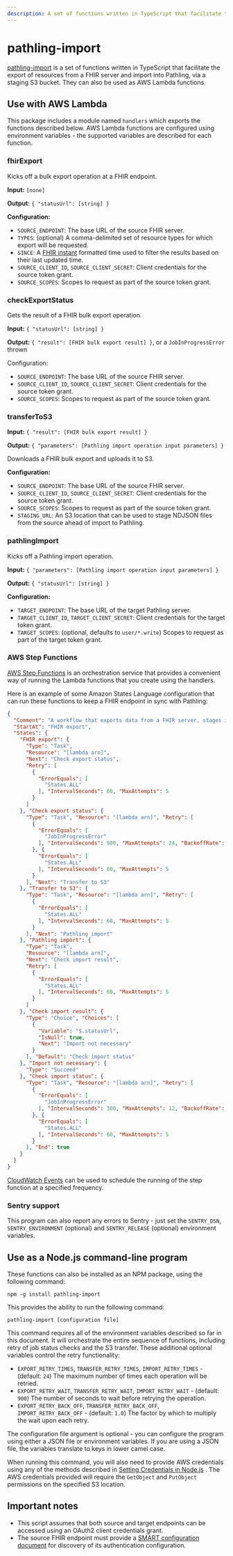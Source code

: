 ```yaml
---
description: A set of functions written in TypeScript that facilitate the export of resources from a FHIR server and import into Pathling, via a staging S3 bucket. They can also be used as AWS Lambda functions.
---
```


# pathling-import

[pathling-import](https://www.npmjs.com/package/pathling-import) is a set of
functions written in TypeScript that facilitate the export of resources from a
FHIR server and import into Pathling, via a staging S3 bucket. They can also be
used as AWS Lambda functions.

## Use with AWS Lambda

This package includes a module named `handlers` which exports the functions
described below. AWS Lambda functions are configured using environment
variables - the supported variables are described for each function.

### fhirExport

Kicks off a bulk export operation at a FHIR endpoint.

**Input:** `[none]`

**Output:** `{ "statusUrl": [string] }`

**Configuration:**

- `SOURCE_ENDPOINT`: The base URL of the source FHIR server.
- `TYPES`: (optional) A comma-delimited set of resource types for which export
  will be requested.
- `SINCE`: A [FHIR instant](https://hl7.org/fhir/R4/datatypes.html#instant)
  formatted time used to filter the results based on their last updated time.
- `SOURCE_CLIENT_ID`, `SOURCE_CLIENT_SECRET`: Client credentials for the source
  token grant.
- `SOURCE_SCOPES`: Scopes to request as part of the source token grant.

### checkExportStatus

Gets the result of a FHIR bulk export operation.

**Input:** `{ "statusUrl": [string] }`

**Output:** `{ "result": [FHIR bulk export result] }`, or a `JobInProgressError`
thrown

Configuration:

- `SOURCE_ENDPOINT`: The base URL of the source FHIR server.
- `SOURCE_CLIENT_ID`, `SOURCE_CLIENT_SECRET`: Client credentials for the source
  token grant.
- `SOURCE_SCOPES`: Scopes to request as part of the source token grant.

### transferToS3

**Input:** `{ "result": [FHIR bulk export result] }`

**Output:** `{ "parameters": [Pathling import operation input parameters] }`

Downloads a FHIR bulk export and uploads it to S3.

**Configuration:**

- `SOURCE_ENDPOINT`: The base URL of the source FHIR server.
- `SOURCE_CLIENT_ID`, `SOURCE_CLIENT_SECRET`: Client credentials for the source
  token grant.
- `SOURCE_SCOPES`: Scopes to request as part of the source token grant.
- `STAGING_URL`: An S3 location that can be used to stage NDJSON files from the
  source ahead of import to Pathling.

### pathlingImport

Kicks off a Pathling import operation.

**Input:** `{ "parameters": [Pathling import operation input parameters] }`

**Output:** `{ "statusUrl": [string] }`

**Configuration:**

- `TARGET_ENDPOINT`: The base URL of the target Pathling server.
- `TARGET_CLIENT_ID`, `TARGET_CLIENT_SECRET`: Client credentials for the target
  token grant.
- `TARGET_SCOPES`: (optional, defaults to `user/*.write`) Scopes to request as
  part of the target token grant.

### AWS Step Functions

[AWS Step Functions](https://docs.aws.amazon.com/step-functions/latest/dg/welcome.html)
is an orchestration service that provides a convenient way of running the Lambda
functions that you create using the handlers.

Here is an example of some Amazon States Language configuration that can run
these functions to keep a FHIR endpoint in sync with Pathling:

```json
{
  "Comment": "A workflow that exports data from a FHIR server, stages it on S3 and imports it into a Pathling instance",
  "StartAt": "FHIR export",
  "States": {
    "FHIR export": {
      "Type": "Task",
      "Resource": "[lambda arn]",
      "Next": "Check export status",
      "Retry": [
        {
          "ErrorEquals": [
            "States.ALL"
          ], "IntervalSeconds": 60, "MaxAttempts": 5
        }
      ]
    }, "Check export status": {
      "Type": "Task", "Resource": "[lambda arn]", "Retry": [
        {
          "ErrorEquals": [
            "JobInProgressError"
          ], "IntervalSeconds": 900, "MaxAttempts": 24, "BackoffRate": 1
        }, {
          "ErrorEquals": [
            "States.ALL"
          ], "IntervalSeconds": 60, "MaxAttempts": 5
        }
      ], "Next": "Transfer to S3"
    }, "Transfer to S3": {
      "Type": "Task", "Resource": "[lambda arn]", "Retry": [
        {
          "ErrorEquals": [
            "States.ALL"
          ], "IntervalSeconds": 60, "MaxAttempts": 5
        }
      ], "Next": "Pathling import"
    }, "Pathling import": {
      "Type": "Task",
      "Resource": "[lambda arn]",
      "Next": "Check import result",
      "Retry": [
        {
          "ErrorEquals": [
            "States.ALL"
          ], "IntervalSeconds": 60, "MaxAttempts": 5
        }
      ]
    }, "Check import result": {
      "Type": "Choice", "Choices": [
        {
          "Variable": "$.statusUrl",
          "IsNull": true,
          "Next": "Import not necessary"
        }
      ], "Default": "Check import status"
    }, "Import not necessary": {
      "Type": "Succeed"
    }, "Check import status": {
      "Type": "Task", "Resource": "[lambda arn]", "Retry": [
        {
          "ErrorEquals": [
            "JobInProgressError"
          ], "IntervalSeconds": 300, "MaxAttempts": 12, "BackoffRate": 1
        }, {
          "ErrorEquals": [
            "States.ALL"
          ], "IntervalSeconds": 60, "MaxAttempts": 5
        }
      ], "End": true
    }
  }
}
```

[CloudWatch Events](https://docs.aws.amazon.com/step-functions/latest/dg/tutorial-cloudwatch-events-target.html)
can be used to schedule the running of the step function at a specified
frequency.

### Sentry support

This program can also report any errors to Sentry - just set the `SENTRY_DSN`,
`SENTRY_ENVIRONMENT` (optional) and `SENTRY_RELEASE` (optional) environment
variables.

## Use as a Node.js command-line program

These functions can also be installed as an NPM package, using the following
command:

```
npm -g install pathling-import
```

This provides the ability to run the following command:

```
pathling-import [configuration file]
```

This command requires all of the environment variables described so far in this
document. It will orchestrate the entire sequence of functions, including retry
of job status checks and the S3 transfer. These additional optional variables
control the retry functionality:

- `EXPORT_RETRY_TIMES`, `TRANSFER_RETRY_TIMES`, `IMPORT_RETRY_TIMES` -
  (default: `24`) The maximum number of times each operation will be retried.
- `EXPORT_RETRY_WAIT`, `TRANSFER_RETRY_WAIT`, `IMPORT_RETRY_WAIT` -
  (default: `900`) The number of seconds to wait before retrying the operation.
- `EXPORT_RETRY_BACK_OFF`, `TRANSFER_RETRY_BACK_OFF`, `IMPORT_RETRY_BACK_OFF` -
  (default: `1.0`) The factor by which to multiply the wait upon each retry.

The configuration file argument is optional - you can configure the program
using either a JSON file or environment variables. If you are using a JSON file,
the variables translate to keys in lower camel case.

When running this command, you will also need to provide AWS credentials using
any of the methods described in
[Setting Credentials in Node.js](https://docs.aws.amazon.com/sdk-for-javascript/v2/developer-guide/setting-credentials-node.html)
.
The AWS credentials provided will require the `GetObject` and `PutObject`
permissions on the specified S3 location.

## Important notes

* This script assumes that both source and target endpoints can be accessed
  using an OAuth2 client credentials grant.
* The source FHIR endpoint must provide a
  [SMART configuration document](https://www.hl7.org/fhir/smart-app-launch/conformance.html#using-well-known)
  for discovery of its authentication configuration.
